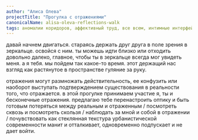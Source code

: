 ```yaml
---
author: "Алиса Олева"
projectTitle: "Прогулка с отражениями"
canonicalName: alisa-oleva-reflections-walk
tags: аномалии коридоров, аффективный труд, все всем, интимные интерфейсы, рассеянная коллективность, социальная хореография, практика маленьких движений, extensions, места прозрачности, террор родства
---
```

давай начнем двигаться. стараясь держать друг друга в поле зрения в зеркальце. освойся с ним. ты можешь идти близко или отходить довольно далеко, главное, чтобы ты в зеркальце всегда мог увидеть меня. а я тебя. мы пойдем так какое-то время. этот держащий нас взгляд как растянутое в пространстве гуляние за руку.

отражения могут размножать действительность, ее конфузить или наоборот выступать подтверждением существования в реальности того, что отражается. в этой прогулке принимаем участие я, ты и бесконечные отражения. предлагаю тебе перенастроить оптику и быть готовым потеряться между реальным и отраженным / посмотреть сквозь и посмотреть скользя / наблюдать за мной и собой в отражении / почувствовать как стеклянная текстура урбанистической современности манит и отталкивает, одновременно подпускает и не дает войти.
